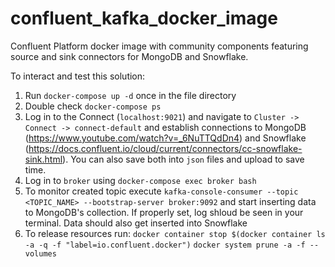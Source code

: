 # confluent_kafka_docker_image
Confluent Platform docker image with community components featuring source and sink connectors for MongoDB and Snowflake.

To interact and test this solution:
1. Run `docker-compose up -d` once in the file directory
2. Double check `docker-compose ps`
3. Log in to the Connect (`localhost:9021`) and navigate to `Cluster -> Connect -> connect-default` and establish connections to MongoDB (https://www.youtube.com/watch?v=_6NuTTQdDn4)
   and Snowflake (https://docs.confluent.io/cloud/current/connectors/cc-snowflake-sink.html). You can also save both into `json` files and upload to save time.
4. Log in to `broker` using `docker-compose exec broker bash`
5. To monitor created topic execute `kafka-console-consumer --topic <TOPIC_NAME> --bootstrap-server broker:9092` and start inserting data to MongoDB's collection. 
   If properly set, log shloud be seen in your terminal. Data should also get inserted into Snowflake
6. To release resources run:
   `docker container stop $(docker container ls -a -q -f "label=io.confluent.docker")`
   `docker system prune -a -f --volumes`
